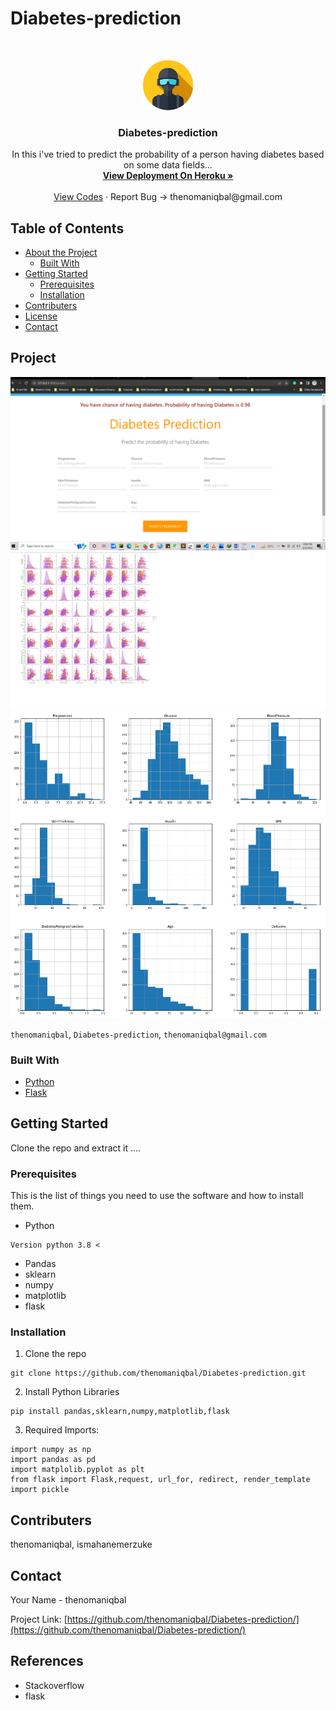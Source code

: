 # Diabetes-prediction

<br />
<p align="center">
  <a href="https://github.com/thenomaniqbal/Diabetes-prediction">
    <img src="images/profile.png" alt="Logo" width="80" height="80">
  </a>

  <h3 align="center">Diabetes-prediction</h3>

  <p align="center">
    In this i've tried to predict the probability of a person having diabetes based on some data fields...
    <br />
    <a href="#"><strong>View Deployment On Heroku »</strong></a>
    <br />
    <br />
    <a href="https://github.com/thenomaniqbal/Diabetes-prediction">View Codes</a>
    ·
    <a>Report Bug -> thenomaniqbal@gmail.com</a>
    
  </p>
</p>



<!-- TABLE OF CONTENTS -->
## Table of Contents

* [About the Project](#about-the-project)
  * [Built With](#built-with)
* [Getting Started](#getting-started)
  * [Prerequisites](#prerequisites)
  * [Installation](#installation)
* [Contributers](#contributers)
* [License](#license)
* [Contact](#contact)


<!-- ABOUT THE PROJECT -->
## Project

 <a href="https://github.com/thenomaniqbal/">
    <img src="images/img.png">   <img src="images/img1.png"> <img src="images/img2.png">
  </a>

`thenomaniqbal`, `Diabetes-prediction`,  `thenomaniqbal@gmail.com`


### Built With

* [Python](python)
* [Flask](flask)



<!-- GETTING STARTED -->
## Getting Started

Clone the repo and extract it ....

### Prerequisites

This is the list of things you need to use the software and how to install them.
* Python
```
Version python 3.8 <
```
* Pandas
* sklearn
* numpy
* matplotlib
* flask

### Installation
 
1. Clone the repo
```
git clone https://github.com/thenomaniqbal/Diabetes-prediction.git

```
2. Install Python Libraries
```
pip install pandas,sklearn,numpy,matplotlib,flask

```

3. Required Imports:
```
import numpy as np
import pandas as pd
import matplolib.pyplot as plt
from flask import Flask,request, url_for, redirect, render_template
import pickle
```
## Contributers

thenomaniqbal, ismahanemerzuke



<!-- LICENSE -->


<!-- CONTACT -->
## Contact

Your Name - thenomaniqbal

Project Link: [https://github.com/thenomaniqbal/Diabetes-prediction/](https://github.com/thenomaniqbal/Diabetes-prediction/)


## References
* Stackoverflow
* flask
